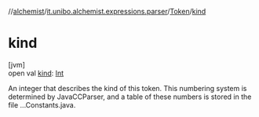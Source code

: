 //[alchemist](../../../index.md)/[it.unibo.alchemist.expressions.parser](../index.md)/[Token](index.md)/[kind](kind.md)

# kind

[jvm]\
open val [kind](kind.md): [Int](https://kotlinlang.org/api/latest/jvm/stdlib/kotlin/-int/index.html)

An integer that describes the kind of this token. This numbering system is determined by JavaCCParser, and a table of these numbers is stored in the file ...Constants.java.
